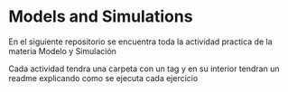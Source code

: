# Models and Simulations
En el siguiente repositorio se encuentra toda la actividad practica de la materia Modelo y Simulación

Cada actividad tendra una carpeta con un tag y en su interior tendran un readme explicando como se ejecuta cada ejercicio